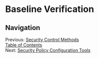 # Baseline Verification

## Navigation
Previous: [Security Control Methods](Security%20Control%20Methods.md)  
[Table of Contents](Table%20of%20Contents.md)  
Next: [Security Policy Configuration Tools](Security%20Policy%20Configuration%20Tools.md)